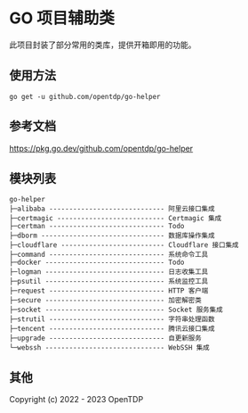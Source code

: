 # GO 项目辅助类

此项目封装了部分常用的类库，提供开箱即用的功能。

## 使用方法

```shell
go get -u github.com/opentdp/go-helper
```

## 参考文档

<https://pkg.go.dev/github.com/opentdp/go-helper>

## 模块列表

```shell
go-helper
├─alibaba ----------------------------- 阿里云接口集成
├─certmagic --------------------------- Certmagic 集成
├─certman ----------------------------- Todo
├─dborm ------------------------------- 数据库操作集成
├─cloudflare -------------------------- Cloudflare 接口集成
├─command ----------------------------- 系统命令工具
├─docker ------------------------------ Todo
├─logman ------------------------------ 日志收集工具
├─psutil ------------------------------ 系统监控工具
├─request ----------------------------- HTTP 客户端
├─secure ------------------------------ 加密解密类
├─socket ------------------------------ Socket 服务集成
├─strutil ----------------------------- 字符串处理函数
├─tencent ----------------------------- 腾讯云接口集成
├─upgrade ----------------------------- 自更新服务
└─webssh ------------------------------ WebSSH 集成
```

## 其他

Copyright (c) 2022 - 2023 OpenTDP
